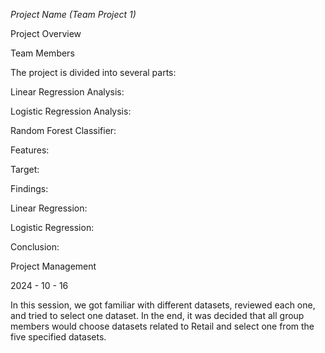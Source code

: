 
*Project Name (Team Project 1)*

Project Overview



Team Members




The project is divided into several parts:

Linear Regression Analysis: 

Logistic Regression Analysis: 

Random Forest Classifier: 

Features:

Target:

Findings: 


Linear Regression: 

Logistic Regression: 

Conclusion: 


Project Management

2024 - 10 - 16

In this session, we got familiar with different datasets, reviewed each one, and tried to select one dataset.
In the end, it was decided that all group members would choose datasets related to Retail and select one from the five specified datasets.



